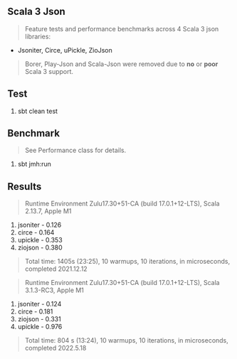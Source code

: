 Scala 3 Json
------------
>Feature tests and performance benchmarks across 4 Scala 3 json libraries:
* Jsoniter, Circe, uPickle, ZioJson
>Borer, Play-Json and Scala-Json were removed due to **no** or **poor** Scala 3 support.

Test
----
1. sbt clean test

Benchmark
---------
>See Performance class for details.
1. sbt jmh:run

Results
-------
>Runtime Environment Zulu17.30+51-CA (build 17.0.1+12-LTS), Scala 2.13.7, Apple M1
1. jsoniter - 0.126
2. circe - 0.164
3. upickle - 0.353
4. ziojson - 0.380
>Total time: 1405s (23:25), 10 warmups, 10 iterations, in microseconds, completed 2021.12.12

>Runtime Environment Zulu17.30+51-CA (build 17.0.1+12-LTS), Scala 3.1.3-RC3, Apple M1
1. jsoniter - 0.124
2. circe - 0.181
3. ziojson - 0.331
4. upickle - 0.976
>Total time: 804 s (13:24), 10 warmups, 10 iterations, in microseconds, completed 2022.5.18